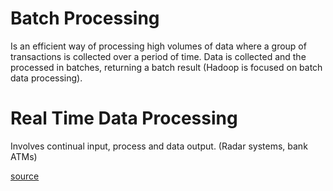 # Batch Processing
Is an efficient way of processing high volumes of data where a group of transactions is collected over a period of time. Data is collected and the processed in batches, returning a batch result (Hadoop is focused on batch data processing).

# Real Time Data Processing
Involves continual input, process and data output. (Radar systems, bank ATMs)

[source](http://www.datasciencecentral.com/profiles/blogs/batch-vs-real-time-data-processing)
